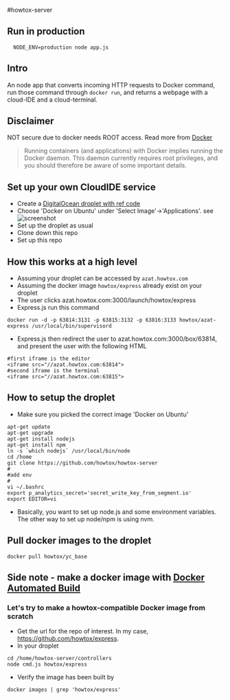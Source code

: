 #howtox-server

## Run in production
```
  NODE_ENV=production node app.js
```

## Intro
An node app that converts incoming HTTP requests to Docker command, run those command through ```docker run```, and returns a webpage with a cloud-IDE and a cloud-terminal.

## Disclaimer
NOT secure due to docker needs ROOT access. Read more from [Docker](https://docs.docker.com/articles/security/)
> Running containers (and applications) with Docker implies running the Docker daemon. This daemon currently requires root privileges, and you should therefore be aware of some important details.

## Set up your own CloudIDE service
- Create a [DigitalOcean droplet with ref code](https://www.digitalocean.com/?refcode=24bf100573ba)
- Choose 'Docker on Ubuntu' under 'Select Image'->'Applications'. see ![screenshot](http://imgur.com/rw7TlGZ.png)
- Set up the droplet as usual
- Clone down this repo
- Set up this repo

## How this works at a high level
- Assuming your droplet can be accessed by ```azat.howtox.com```
- Assuming the docker image ```howtox/express``` already exist on your droplet
- The user clicks azat.howtox.com:3000/launch/howtox/express
- Express.js run this command
```
docker run -d -p 63814:3131 -p 63815:3132 -p 63816:3133 howtox/azat-express /usr/local/bin/supervisord
```
- Express.js then redirect the user to azat.howtox.com:3000/box/63814, and present the user with the following HTML
```
#first iframe is the editor
<iframe src="//azat.howtox.com:63814">
#second iframe is the terminal
<iframe src="//azat.howtox.com:63815">
```

## How to setup the droplet
- Make sure you picked the correct image 'Docker on Ubuntu'
```
apt-get update
apt-get upgrade
apt-get install nodejs
apt-get install npm
ln -s `which nodejs` /usr/local/bin/node
cd /home
git clone https://github.com/howtox/howtox-server
#
#add env
#
vi ~/.bashrc
export p_analytics_secret='secret_write_key_from_segment.io'
export EDITOR=vi
```
- Basically, you want to set up node.js and some environment variables. The other way to set up node/npm is using nvm.

## Pull docker images to the droplet
```
docker pull howtox/yc_base
```

## Side note - make a docker image with [Docker Automated Build](http://docs.docker.com/docker-hub/builds/)
### Let's try to make a howtox-compatible Docker image from scratch
- Get the url for the repo of interest. In my case, https://github.com/howtox/express.
- In your droplet
```
cd /home/howtox-server/controllers
node cmd.js howtox/express
```
- Verify the image has been built by
```
docker images | grep 'howtox/express'
```
